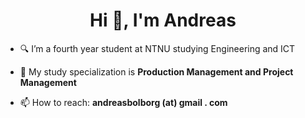 <h1 align="center">Hi 👋, I'm Andreas</h1>

* 🔍 I’m a fourth year student at NTNU studying Engineering and ICT

* 🔭 My study specialization is **Production Management and Project Management**
* 📫 How to reach: **andreasbolborg (at) gmail . com**
